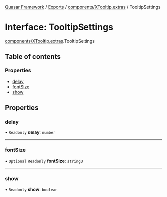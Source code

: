 [Quasar Framework](../index.md) / [Exports](../modules.md) / [components/XTooltip.extras](../modules/components_XTooltip_extras.md) / TooltipSettings

# Interface: TooltipSettings

[components/XTooltip.extras](../modules/components_XTooltip_extras.md).TooltipSettings

## Table of contents

### Properties

- [delay](components_XTooltip_extras.TooltipSettings.md#delay)
- [fontSize](components_XTooltip_extras.TooltipSettings.md#fontsize)
- [show](components_XTooltip_extras.TooltipSettings.md#show)

## Properties

### delay

• `Readonly` **delay**: `number`

___

### fontSize

• `Optional` `Readonly` **fontSize**: `stringU`

___

### show

• `Readonly` **show**: `boolean`
